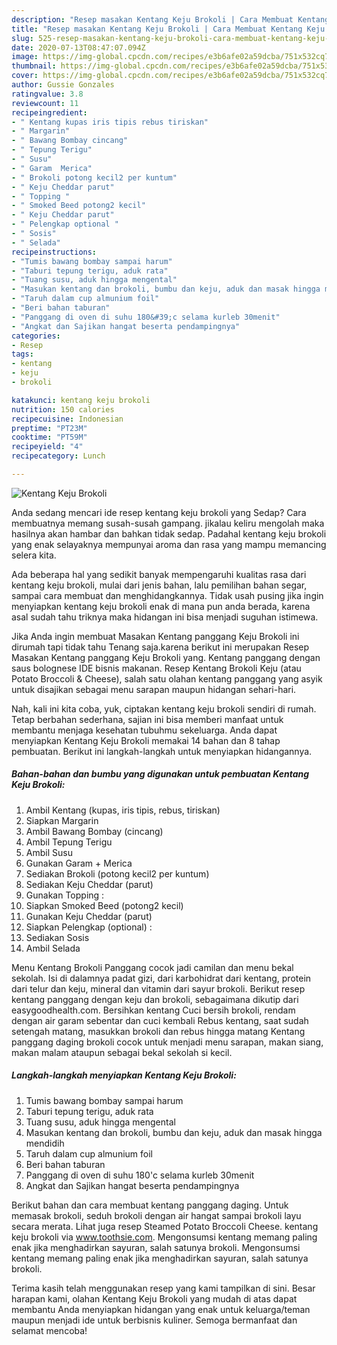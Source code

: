 ```yaml
---
description: "Resep masakan Kentang Keju Brokoli | Cara Membuat Kentang Keju Brokoli Yang Bikin Ngiler"
title: "Resep masakan Kentang Keju Brokoli | Cara Membuat Kentang Keju Brokoli Yang Bikin Ngiler"
slug: 525-resep-masakan-kentang-keju-brokoli-cara-membuat-kentang-keju-brokoli-yang-bikin-ngiler
date: 2020-07-13T08:47:07.094Z
image: https://img-global.cpcdn.com/recipes/e3b6afe02a59dcba/751x532cq70/kentang-keju-brokoli-foto-resep-utama.jpg
thumbnail: https://img-global.cpcdn.com/recipes/e3b6afe02a59dcba/751x532cq70/kentang-keju-brokoli-foto-resep-utama.jpg
cover: https://img-global.cpcdn.com/recipes/e3b6afe02a59dcba/751x532cq70/kentang-keju-brokoli-foto-resep-utama.jpg
author: Gussie Gonzales
ratingvalue: 3.8
reviewcount: 11
recipeingredient:
- " Kentang kupas iris tipis rebus tiriskan"
- " Margarin"
- " Bawang Bombay cincang"
- " Tepung Terigu"
- " Susu"
- " Garam  Merica"
- " Brokoli potong kecil2 per kuntum"
- " Keju Cheddar parut"
- " Topping "
- " Smoked Beed potong2 kecil"
- " Keju Cheddar parut"
- " Pelengkap optional "
- " Sosis"
- " Selada"
recipeinstructions:
- "Tumis bawang bombay sampai harum"
- "Taburi tepung terigu, aduk rata"
- "Tuang susu, aduk hingga mengental"
- "Masukan kentang dan brokoli, bumbu dan keju, aduk dan masak hingga mendidih"
- "Taruh dalam cup almunium foil"
- "Beri bahan taburan"
- "Panggang di oven di suhu 180&#39;c selama kurleb 30menit"
- "Angkat dan Sajikan hangat beserta pendampingnya"
categories:
- Resep
tags:
- kentang
- keju
- brokoli

katakunci: kentang keju brokoli 
nutrition: 150 calories
recipecuisine: Indonesian
preptime: "PT23M"
cooktime: "PT59M"
recipeyield: "4"
recipecategory: Lunch

---
```



![Kentang Keju Brokoli](https://img-global.cpcdn.com/recipes/e3b6afe02a59dcba/751x532cq70/kentang-keju-brokoli-foto-resep-utama.jpg)

Anda sedang mencari ide resep kentang keju brokoli yang Sedap? Cara membuatnya memang susah-susah gampang. jikalau keliru mengolah maka hasilnya akan hambar dan bahkan tidak sedap. Padahal kentang keju brokoli yang enak selayaknya mempunyai aroma dan rasa yang mampu memancing selera kita.

Ada beberapa hal yang sedikit banyak mempengaruhi kualitas rasa dari kentang keju brokoli, mulai dari jenis bahan, lalu pemilihan bahan segar, sampai cara membuat dan menghidangkannya. Tidak usah pusing jika ingin menyiapkan kentang keju brokoli enak di mana pun anda berada, karena asal sudah tahu triknya maka hidangan ini bisa menjadi suguhan istimewa.

Jika Anda ingin membuat Masakan Kentang panggang Keju Brokoli ini dirumah tapi tidak tahu Tenang saja.karena berikut ini merupakan Resep Masakan Kentang panggang Keju Brokoli yang. Kentang panggang dengan saus bolognese IDE bisnis makanan. Resep Kentang Brokoli Keju (atau Potato Broccoli &amp; Cheese), salah satu olahan kentang panggang yang asyik untuk disajikan sebagai menu sarapan maupun hidangan sehari-hari.


Nah, kali ini kita coba, yuk, ciptakan kentang keju brokoli sendiri di rumah. Tetap berbahan sederhana, sajian ini bisa memberi manfaat untuk membantu menjaga kesehatan tubuhmu sekeluarga. Anda dapat menyiapkan Kentang Keju Brokoli memakai 14 bahan dan 8 tahap pembuatan. Berikut ini langkah-langkah untuk menyiapkan hidangannya.

<!--inarticleads1-->

##### Bahan-bahan dan bumbu yang digunakan untuk pembuatan Kentang Keju Brokoli:

1. Ambil  Kentang (kupas, iris tipis, rebus, tiriskan)
1. Siapkan  Margarin
1. Ambil  Bawang Bombay (cincang)
1. Ambil  Tepung Terigu
1. Ambil  Susu
1. Gunakan  Garam + Merica
1. Sediakan  Brokoli (potong kecil2 per kuntum)
1. Sediakan  Keju Cheddar (parut)
1. Gunakan  Topping :
1. Siapkan  Smoked Beed (potong2 kecil)
1. Gunakan  Keju Cheddar (parut)
1. Siapkan  Pelengkap (optional) :
1. Sediakan  Sosis
1. Ambil  Selada


Menu Kentang Brokoli Panggang cocok jadi camilan dan menu bekal sekolah. Isi di dalamnya padat gizi, dari karbohidrat dari kentang, protein dari telur dan keju, mineral dan vitamin dari sayur brokoli. Berikut resep kentang panggang dengan keju dan brokoli, sebagaimana dikutip dari easygoodhealth.com. Bersihkan kentang Cuci bersih brokoli, rendam dengan air garam sebentar dan cuci kembali Rebus kentang, saat sudah setengah matang, masukkan brokoli dan rebus hingga matang Kentang panggang daging brokoli cocok untuk menjadi menu sarapan, makan siang, makan malam ataupun sebagai bekal sekolah si kecil. 

<!--inarticleads2-->

##### Langkah-langkah menyiapkan Kentang Keju Brokoli:

1. Tumis bawang bombay sampai harum
1. Taburi tepung terigu, aduk rata
1. Tuang susu, aduk hingga mengental
1. Masukan kentang dan brokoli, bumbu dan keju, aduk dan masak hingga mendidih
1. Taruh dalam cup almunium foil
1. Beri bahan taburan
1. Panggang di oven di suhu 180&#39;c selama kurleb 30menit
1. Angkat dan Sajikan hangat beserta pendampingnya


Berikut bahan dan cara membuat kentang panggang daging. Untuk memasak brokoli, seduh brokoli dengan air hangat sampai brokoli layu secara merata. Lihat juga resep Steamed Potato Broccoli Cheese. kentang keju brokoli via www.toothsie.com. Mengonsumsi kentang memang paling enak jika menghadirkan sayuran, salah satunya brokoli. Mengonsumsi kentang memang paling enak jika menghadirkan sayuran, salah satunya brokoli. 

Terima kasih telah menggunakan resep yang kami tampilkan di sini. Besar harapan kami, olahan Kentang Keju Brokoli yang mudah di atas dapat membantu Anda menyiapkan hidangan yang enak untuk keluarga/teman maupun menjadi ide untuk berbisnis kuliner. Semoga bermanfaat dan selamat mencoba!
